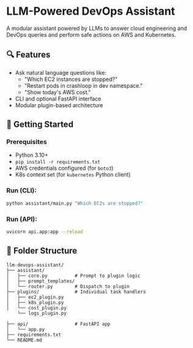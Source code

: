 # LLM-Powered DevOps Assistant

A modular assistant powered by LLMs to answer cloud engineering and DevOps queries and perform safe actions on AWS and Kubernetes.

## 🔍 Features
- Ask natural language questions like:
  - "Which EC2 instances are stopped?"
  - "Restart pods in crashloop in dev namespace."
  - "Show today's AWS cost."
- CLI and optional FastAPI interface
- Modular plugin-based architecture

## 🚀 Getting Started

### Prerequisites
- Python 3.10+
- `pip install -r requirements.txt`
- AWS credentials configured (for `boto3`)
- K8s context set (for `kubernetes` Python client)

### Run (CLI):
```bash
python assistant/main.py "Which EC2s are stopped?"
```

### Run (API):
```bash
uvicorn api.app:app --reload
```

## 📁 Folder Structure
```
llm-devops-assistant/
├── assistant/
│   ├── core.py          # Prompt to plugin logic
│   ├── prompt_templates/
│   └── router.py        # Dispatch to plugin
├── plugins/             # Individual task handlers
│   ├── ec2_plugin.py
│   ├── k8s_plugin.py
│   └── cost_plugin.py
    └── logs_plugin.py

├── api/                 # FastAPI app
│   └── app.py
├── requirements.txt
└── README.md
```
